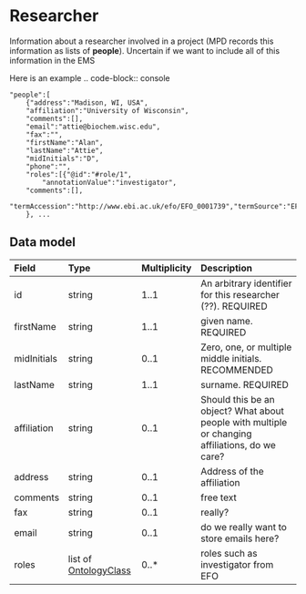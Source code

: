 # Researcher



Information about a researcher involved in a project (MPD records this information as lists of **people**).
Uncertain if we want to include all of this information in the EMS


Here is an example
 .. code-block:: console

    "people":[
        {"address":"Madison, WI, USA",
        "affiliation":"University of Wisconsin",
        "comments":[],
        "email":"attie@biochem.wisc.edu",
        "fax":"",
        "firstName":"Alan",
        "lastName":"Attie",
        "midInitials":"D",
        "phone":"",
        "roles":[{"@id":"#role/1",
            "annotationValue":"investigator",
        "comments":[],
        "termAccession":"http://www.ebi.ac.uk/efo/EFO_0001739","termSource":"EFO"}]
        }, ...


## Data model


| Field | Type      | Multiplicity      |  Description                                                                          |
|:------|:----------|:------------------|:--------------------------------------------------------------------------------------|
|id| string| 1..1|An arbitrary identifier for this researcher (??). REQUIRED|
|firstName| string| 1..1|given name. REQUIRED|
|midInitials|string|0..1|Zero, one, or multiple middle initials. RECOMMENDED|
|lastName|string| 1..1|surname. REQUIRED|
|affiliation|string| 0..1|Should this be an object? What about people with multiple or changing affiliations, do we care?|
|address|string| 0..1| Address of the affiliation|
|comments| string| 0..1| free text
|fax|string|0..1|really?|
|email|string|0..1|do we really want to store emails here?|
|roles|list of [OntologyClass](ems/ontologyclass.md)| 0..*|roles such as investigator from EFO|



